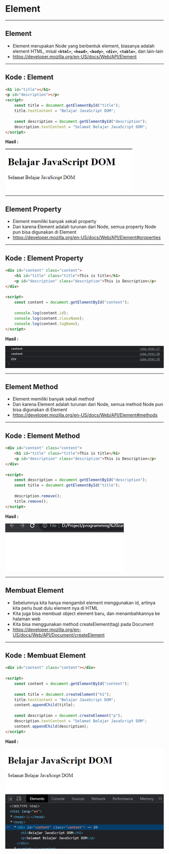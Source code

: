 # Element

---

## Element

- Element merupakan Node yang berbentuk element, biasanya adalah element HTML, misal **`<html>`**, **`<head>`**, **`<body>`**, **`<div>`**, **`<table>`**, dan lain-lain
- https://developer.mozilla.org/en-US/docs/Web/API/Element

---

## Kode : Element

```html
<h1 id="title"></h1>
<p id="description"></p>
<script>
    const title = document.getElementById("title");
    title.textContent = "Belajar JavaScript DOM";

    const description = document.getElementById("description");
    description.textContent = "Selamat Belajar JavaScript DOM";
</script>
```

**Hasil :**

![1](../assets/img/6/1.PNG)

---

## Element Property

- Element memiliki banyak sekali property
- Dan karena Element adalah turunan dari Node, semua property Node pun bisa digunakan di Element
- https://developer.mozilla.org/en-US/docs/Web/API/Element#properties

---

## Kode : Element Property

```html
<div id="content" class="content">
    <h1 id="title" class="title">This is title</h1>
    <p id="description" class="description">This is Description</p>
</div>

<script>
    const content = document.getElementById("content");

    console.log(content.id);
    console.log(content.className);
    console.log(content.tagName);
</script>
```

**Hasil :**

![2](../assets/img/6/2.PNG)

---

## Element Method

- Element memiliki banyak sekali method
- Dan karena Element adalah turunan dari Node, semua method Node pun bisa digunakan di Element
- https://developer.mozilla.org/en-US/docs/Web/API/Element#methods

---

## Kode : Element Method

```html
<div id="content" class="content">
    <h1 id="title" class="title">This is title</h1>
    <p id="description" class="description">This is Description</p>
</div>

<script>
    const description = document.getElementById("description");
    const title = document.getElementById("title");

    description.remove();
    title.remove();
</script>
```

**Hasil :**

![3](../assets/img/6/3.PNG)

---

## Membuat Element

- Sebelumnya kita hanya mengambil element menggunakan id, artinya kita perlu buat dulu element nya di HTML
- Kita juga bisa membuat object element baru, dan menambahkannya ke halaman web
- Kita bisa menggunakan method createElement(tag) pada Document
- https://developer.mozilla.org/en-US/docs/Web/API/Document/createElement

---

## Kode : Membuat Element

```html
<div id="content" class="content"></div>

<script>
    const content = document.getElementById("content");

    const title = document.createElement("h1");
    title.textContent = "Belajar JavaScript DOM";
    content.appendChild(title);

    const description = document.createElement("p");
    description.textContent = "Selamat Belajar JavaScript DOM";
    content.appendChild(description);
</script>
```

**Hasil :**

![4](../assets/img/6/4.PNG)